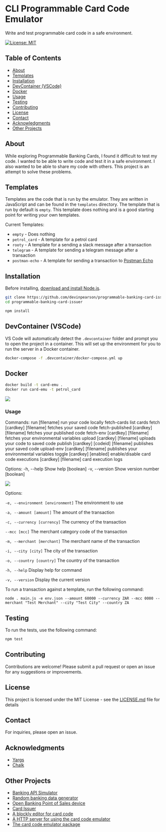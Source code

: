 # CLI Programmable Card Code Emulator

Write and test programmable card code in a safe environment.

[![License: MIT](https://img.shields.io/badge/License-MIT-yellow.svg)](https://opensource.org/licenses/MIT)

## Table of Contents
- [About](#about)
- [Templates](#templates)
- [Installation](#installation)
- [DevContainer (VSCode)](#devcontainer-vscode)
- [Docker](#docker)
- [Usage](#usage)
- [Testing](#testing)
- [Contributing](#contributing)
- [License](#license)
- [Contact](#contact)
- [Acknowledgments](#acknowledgments)
- [Other Projects](#other-projects)

## About

While exploring Programmable Banking Cards, I found it difficult to test my code. I wanted to be able to write code and test it in a safe environment. I also wanted to be able to share my code with others. This project is an attempt to solve these problems.

## Templates

Templates are the code that is run by the emulator. They are written in JavaScript and can be found in the `templates` directory. The template that is run by default is `empty`. This template does nothing and is a good starting point for writing your own templates.

Current Templates:

- `empty` - Does nothing
- `petrol_card` - A template for a petrol card
- `rooty` - A template for a sending a slack message after a transaction
- `telegram` - A template for sending a telegram message after a transaction
- `postman-echo` - A template for sending a transaction to [Postman Echo](https://learning.postman.com/docs/developer/echo-api/)

## Installation
Before installing, [download and install Node.js](https://nodejs.org/en/download/).

```bash
git clone https://github.com/devinpearson/programmable-banking-card-issuer.git
cd programmable-banking-card-issuer
```
```bash
npm install
```
## DevContainer (VSCode)
VS Code will automatically detect the `.devcontainer` folder and prompt you to open the project in a container. This will set up the environment for you to run the server in a Docker container. 
```bash
docker-compose -f .devcontainer/docker-compose.yml up
```

## Docker
    
```bash
docker build -t card-emu .
docker run card-emu -t petrol_card
```
![](./media/docker-example.gif)

### Usage
Commands:
  run [filename]                         run your code locally
  fetch-cards                           list cards
  fetch [cardkey] [filename]             fetches your saved code
  fetch-published [cardkey] [filename]   fetches your published code
  fetch-env [cardkey] [filename]         fetches your environmental variables
  upload [cardkey] [filename]            uploads your code to saved code
  publish [cardkey] [codeid] [filename]  publishes your saved code
  upload-env [cardkey] [filename]        publishes your environmental variables
  toggle [cardkey] [enabled]            enable/disable card code
  executions [cardkey] [filename]        card execution logs

Options:
  -h, --help     Show help                                             [boolean]
  -v, --version  Show version number                                   [boolean]

![](./media/card-code-example.gif)

Options:

`-e, --environment [environment]` The environment to use

`-a, --amount [amount]` The amount of the transaction

`-c, --currency [currency]` The currency of the transaction

`--mcc [mcc]` The merchant category code of the transaction

`-m, --merchant [merchant]` The merchant name of the transaction

`-i, --city [city]` The city of the transaction

`-o, --country [country]` The country of the transaction

`-h, --help` Display help for command

`-v, --version` Display the current version

To run a transaction against a template, run the following command:

```
node . main.js -e env.json --amount 60000 --currency ZAR --mcc 0000 --merchant "Test Merchant" --city "Test City" --country ZA
```
## Testing

To run the tests, use the following command:
```bash
npm test
```
## Contributing

Contributions are welcome! Please submit a pull request or open an issue for any suggestions or improvements.

## License

This project is licensed under the MIT License - see the [LICENSE.md](LICENSE.md) file for details

## Contact

For inquiries, please open an issue.

## Acknowledgments

- [Yargs](https://yargs.js.org/)
- [Chalk](https://github.com/chalk/chalk)

## Other Projects
- [Banking API Simulator](https://github.com/devinpearson/programmable-banking-sim)
- [Random banking data generator](https://github.com/devinpearson/programmable-banking-faker)
- [Open Banking Point of Sales device](https://github.com/devinpearson/programmable-banking-pos)
- [Card Issuer](m/devinpearson/programmable-banking-card-issuer)
- [A blockly editor for card code](https://github.com/devinpearson/investec-blockly)
- [A HTTP server for using the card code emulator](https://github.com/devinpearson/investec-card-server)
- [The card code emulator package](https://github.com/devinpearson/programmable-card-code-emulator)